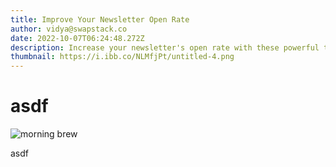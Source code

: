 ```yaml
---
title: Improve Your Newsletter Open Rate
author: vidya@swapstack.co
date: 2022-10-07T06:24:48.272Z
description: Increase your newsletter's open rate with these powerful tips!
thumbnail: https://i.ibb.co/NLMfjPt/untitled-4.png
---
```

# a﻿sdf

![morning brew](https://i.ibb.co/NLMfjPt/untitled-4.png "morning brew")

a﻿sdf